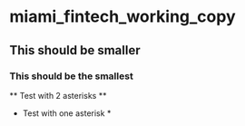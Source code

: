# miami_fintech_working_copy
## This should be smaller
### This should be the smallest
** Test with 2 asterisks **
* Test with one asterisk *
